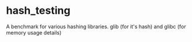# hash_testing

A benchmark for various hashing libraries. glib (for it's hash) and glibc (for memory usage details)
